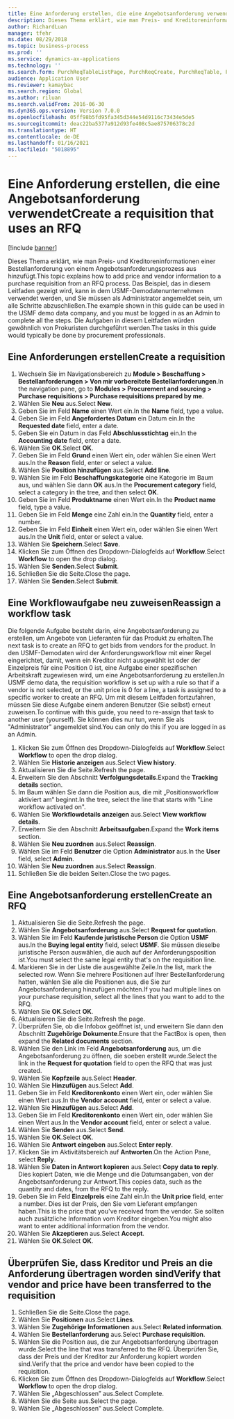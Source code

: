 ```yaml
---
title: Eine Anforderung erstellen, die eine Angebotsanforderung verwendet
description: Dieses Thema erklärt, wie man Preis- und Kreditoreninformationen einer Bestellanforderung von einem Angebotsanforderungsprozess aus hinzufügt.
author: RichardLuan
manager: tfehr
ms.date: 08/29/2018
ms.topic: business-process
ms.prod: ''
ms.service: dynamics-ax-applications
ms.technology: ''
ms.search.form: PurchReqTableListPage, PurchReqCreate, PurchReqTable, PurchReqLineRelatedDocuments, EcoResCategorySingleLookup, PurchReqWorkflowDropDialog, WorkflowSubmitDialog, WorkflowStatus, WorkflowWorkItemActionDialog, WorkflowUserListLookup, PurchReqCopyRFQ, SysDataAreaSelectLookup, PurchRFQCaseTable, PurchRFQEditLines, PurchRFQReplyTable, UnitOfMeasureLookup
audience: Application User
ms.reviewer: kamaybac
ms.search.region: Global
ms.author: riluan
ms.search.validFrom: 2016-06-30
ms.dyn365.ops.version: Version 7.0.0
ms.openlocfilehash: 05ff98b5fd95fa345d344e54d9116c73434e5de5
ms.sourcegitcommit: deac22ba5377a912d93fe408c5ae875706378c2d
ms.translationtype: HT
ms.contentlocale: de-DE
ms.lasthandoff: 01/16/2021
ms.locfileid: "5018895"
---
```

# <a name="create-a-requisition-that-uses-an-rfq"></a><span data-ttu-id="def02-103">Eine Anforderung erstellen, die eine Angebotsanforderung verwendet</span><span class="sxs-lookup"><span data-stu-id="def02-103">Create a requisition that uses an RFQ</span></span>

[!include [banner](../../includes/banner.md)]

<span data-ttu-id="def02-104">Dieses Thema erklärt, wie man Preis- und Kreditoreninformationen einer Bestellanforderung von einem Angebotsanforderungsprozess aus hinzufügt.</span><span class="sxs-lookup"><span data-stu-id="def02-104">This topic explains how to add price and vendor information to a purchase requisition from an RFQ process.</span></span> <span data-ttu-id="def02-105">Das Beispiel, das in diesem Leitfaden gezeigt wird, kann in dem USMF-Demodatenunternehmen verwendet werden, und Sie müssen als Administrator angemeldet sein, um alle Schritte abzuschließen.</span><span class="sxs-lookup"><span data-stu-id="def02-105">The example shown in this guide can be used in the USMF demo data company, and you must be logged in as an Admin to complete all the steps.</span></span> <span data-ttu-id="def02-106">Die Aufgaben in diesem Leitfaden würden gewöhnlich von Prokuristen durchgeführt werden.</span><span class="sxs-lookup"><span data-stu-id="def02-106">The tasks in this guide would typically be done by procurement professionals.</span></span>


## <a name="create-a-requisition"></a><span data-ttu-id="def02-107">Eine Anforderungen erstellen</span><span class="sxs-lookup"><span data-stu-id="def02-107">Create a requisition</span></span>
1. <span data-ttu-id="def02-108">Wechseln Sie im Navigationsbereich zu **Module > Beschaffung > Bestellanforderungen > Von mir vorbereitete Bestellanforderungen**.</span><span class="sxs-lookup"><span data-stu-id="def02-108">In the navigation pane, go to **Modules > Procurement and sourcing > Purchase requisitions > Purchase requisitions prepared by me**.</span></span>
2. <span data-ttu-id="def02-109">Wählen Sie **Neu** aus.</span><span class="sxs-lookup"><span data-stu-id="def02-109">Select **New**.</span></span>
3. <span data-ttu-id="def02-110">Geben Sie im Feld **Name** einen Wert ein.</span><span class="sxs-lookup"><span data-stu-id="def02-110">In the **Name** field, type a value.</span></span>
4. <span data-ttu-id="def02-111">Geben Sie im Feld **Angefordertes Datum** ein Datum ein.</span><span class="sxs-lookup"><span data-stu-id="def02-111">In the **Requested date** field, enter a date.</span></span>
5. <span data-ttu-id="def02-112">Geben Sie ein Datum in das Feld **Abschlussstichtag** ein.</span><span class="sxs-lookup"><span data-stu-id="def02-112">In the **Accounting date** field, enter a date.</span></span>
6. <span data-ttu-id="def02-113">Wählen Sie **OK**.</span><span class="sxs-lookup"><span data-stu-id="def02-113">Select **OK**.</span></span>
7. <span data-ttu-id="def02-114">Geben Sie im Feld **Grund** einen Wert ein, oder wählen Sie einen Wert aus.</span><span class="sxs-lookup"><span data-stu-id="def02-114">In the **Reason** field, enter or select a value.</span></span>
8. <span data-ttu-id="def02-115">Wählen Sie **Position hinzufügen** aus.</span><span class="sxs-lookup"><span data-stu-id="def02-115">Select **Add line**.</span></span>
9. <span data-ttu-id="def02-116">Wählen Sie im Feld **Beschaffungskategorie** eine Kategorie im Baum aus, und wählen Sie dann **OK** aus.</span><span class="sxs-lookup"><span data-stu-id="def02-116">In the **Procurement category** field, select a category in the tree, and then select **OK**.</span></span>
10. <span data-ttu-id="def02-117">Geben Sie im Feld **Produktname** einen Wert ein.</span><span class="sxs-lookup"><span data-stu-id="def02-117">In the **Product name** field, type a value.</span></span>
11. <span data-ttu-id="def02-118">Geben Sie im Feld **Menge** eine Zahl ein.</span><span class="sxs-lookup"><span data-stu-id="def02-118">In the **Quantity** field, enter a number.</span></span>
12. <span data-ttu-id="def02-119">Geben Sie im Feld **Einheit** einen Wert ein, oder wählen Sie einen Wert aus.</span><span class="sxs-lookup"><span data-stu-id="def02-119">In the **Unit** field, enter or select a value.</span></span>
13. <span data-ttu-id="def02-120">Wählen Sie **Speichern**.</span><span class="sxs-lookup"><span data-stu-id="def02-120">Select **Save**.</span></span>
14. <span data-ttu-id="def02-121">Klicken Sie zum Öffnen des Dropdown-Dialogfelds auf **Workflow**.</span><span class="sxs-lookup"><span data-stu-id="def02-121">Select **Workflow** to open the drop dialog.</span></span>
15. <span data-ttu-id="def02-122">Wählen Sie **Senden**.</span><span class="sxs-lookup"><span data-stu-id="def02-122">Select **Submit**.</span></span>
16. <span data-ttu-id="def02-123">Schließen Sie die Seite.</span><span class="sxs-lookup"><span data-stu-id="def02-123">Close the page.</span></span>
17. <span data-ttu-id="def02-124">Wählen Sie **Senden**.</span><span class="sxs-lookup"><span data-stu-id="def02-124">Select **Submit**.</span></span>

## <a name="reassign-a-workflow-task"></a><span data-ttu-id="def02-125">Eine Workflowaufgabe neu zuweisen</span><span class="sxs-lookup"><span data-stu-id="def02-125">Reassign a workflow task</span></span>
<span data-ttu-id="def02-126">Die folgende Aufgabe besteht darin, eine Angebotsanforderung zu erstellen, um Angebote von Lieferanten für das Produkt zu erhalten.</span><span class="sxs-lookup"><span data-stu-id="def02-126">The next task is to create an RFQ to get bids from vendors for the product.</span></span> <span data-ttu-id="def02-127">In den USMF-Demodaten wird der Anforderungsworkflow mit einer Regel eingerichtet, damit, wenn ein Kreditor nicht ausgewählt ist oder der Einzelpreis für eine Position 0 ist, eine Aufgabe einer spezifischen Arbeitskraft zugewiesen wird, um eine Angebotsanforderung zu erstellen.</span><span class="sxs-lookup"><span data-stu-id="def02-127">In USMF demo data, the requisition workflow is set up with a rule so that if a vendor is not selected, or the unit price is 0 for a line, a task is assigned to a specific worker to create an RFQ.</span></span> <span data-ttu-id="def02-128">Um mit diesem Leitfaden fortzufahren, müssen Sie diese Aufgabe einem anderen Benutzer (Sie selbst) erneut zuweisen.</span><span class="sxs-lookup"><span data-stu-id="def02-128">To continue with this guide, you need to re-assign that task to another user (yourself).</span></span> <span data-ttu-id="def02-129">Sie können dies nur tun, wenn Sie als "Administrator" angemeldet sind.</span><span class="sxs-lookup"><span data-stu-id="def02-129">You can only do this if you are logged in as an Admin.</span></span>  

1. <span data-ttu-id="def02-130">Klicken Sie zum Öffnen des Dropdown-Dialogfelds auf **Workflow**.</span><span class="sxs-lookup"><span data-stu-id="def02-130">Select **Workflow** to open the drop dialog.</span></span>
2. <span data-ttu-id="def02-131">Wählen Sie **Historie anzeigen** aus.</span><span class="sxs-lookup"><span data-stu-id="def02-131">Select **View history**.</span></span>
3. <span data-ttu-id="def02-132">Aktualisieren Sie die Seite.</span><span class="sxs-lookup"><span data-stu-id="def02-132">Refresh the page.</span></span>
4. <span data-ttu-id="def02-133">Erweitern Sie den Abschnitt **Verfolgungsdetails**.</span><span class="sxs-lookup"><span data-stu-id="def02-133">Expand the **Tracking details** section.</span></span>
5. <span data-ttu-id="def02-134">Im Baum wählen Sie dann die Position aus, die mit „Positionsworkflow aktiviert am“ beginnt.</span><span class="sxs-lookup"><span data-stu-id="def02-134">In the tree, select the line that starts with "Line workflow activated on".</span></span>
6. <span data-ttu-id="def02-135">Wählen Sie **Workflowdetails anzeigen** aus.</span><span class="sxs-lookup"><span data-stu-id="def02-135">Select **View workflow details**.</span></span>
7. <span data-ttu-id="def02-136">Erweitern Sie den Abschnitt **Arbeitsaufgaben**.</span><span class="sxs-lookup"><span data-stu-id="def02-136">Expand the **Work items** section.</span></span>
8. <span data-ttu-id="def02-137">Wählen Sie **Neu zuordnen** aus.</span><span class="sxs-lookup"><span data-stu-id="def02-137">Select **Reassign**.</span></span>
9. <span data-ttu-id="def02-138">Wählen Sie im Feld **Benutzer** die Option **Administrator** aus.</span><span class="sxs-lookup"><span data-stu-id="def02-138">In the **User** field, select **Admin**.</span></span>
10. <span data-ttu-id="def02-139">Wählen Sie **Neu zuordnen** aus.</span><span class="sxs-lookup"><span data-stu-id="def02-139">Select **Reassign**.</span></span>
11. <span data-ttu-id="def02-140">Schließen Sie die beiden Seiten.</span><span class="sxs-lookup"><span data-stu-id="def02-140">Close the two pages.</span></span>

## <a name="create-an-rfq"></a><span data-ttu-id="def02-141">Eine Angebotsanforderung erstellen</span><span class="sxs-lookup"><span data-stu-id="def02-141">Create an RFQ</span></span>

1. <span data-ttu-id="def02-142">Aktualisieren Sie die Seite.</span><span class="sxs-lookup"><span data-stu-id="def02-142">Refresh the page.</span></span>
2. <span data-ttu-id="def02-143">Wählen Sie **Angebotsanforderung** aus.</span><span class="sxs-lookup"><span data-stu-id="def02-143">Select **Request for quotation**.</span></span>
3. <span data-ttu-id="def02-144">Wählen Sie im Feld **Kaufende juristische Person** die Option **USMF** aus.</span><span class="sxs-lookup"><span data-stu-id="def02-144">In the **Buying legal entity** field, select **USMF**.</span></span> <span data-ttu-id="def02-145">Sie müssen dieselbe juristische Person auswählen, die auch auf der Anforderungsposition ist.</span><span class="sxs-lookup"><span data-stu-id="def02-145">You must select the same legal entity that's on the requisition line.</span></span>  
4. <span data-ttu-id="def02-146">Markieren Sie in der Liste die ausgewählte Zeile.</span><span class="sxs-lookup"><span data-stu-id="def02-146">In the list, mark the selected row.</span></span> <span data-ttu-id="def02-147">Wenn Sie mehrere Positionen auf Ihrer Bestellanforderung hatten, wählen Sie alle die Positionen aus, die Sie zur Angebotsanforderung hinzufügen möchten.</span><span class="sxs-lookup"><span data-stu-id="def02-147">If you had multiple lines on your purchase requisition, select all the lines that you want to add to the RFQ.</span></span>  
5. <span data-ttu-id="def02-148">Wählen Sie **OK**.</span><span class="sxs-lookup"><span data-stu-id="def02-148">Select **OK**.</span></span>
6. <span data-ttu-id="def02-149">Aktualisieren Sie die Seite.</span><span class="sxs-lookup"><span data-stu-id="def02-149">Refresh the page.</span></span>
7. <span data-ttu-id="def02-150">Überprüfen Sie, ob die Infobox geöffnet ist, und erweitern Sie dann den Abschnitt **Zugehörige Dokumente**.</span><span class="sxs-lookup"><span data-stu-id="def02-150">Ensure that the FactBox is open, then expand the **Related documents** section.</span></span>
8. <span data-ttu-id="def02-151">Wählen Sie den Link im Feld **Angebotsanforderung** aus, um die Angebotsanforderung zu öffnen, die soeben erstellt wurde.</span><span class="sxs-lookup"><span data-stu-id="def02-151">Select the link in the **Request for quotation** field to open the RFQ that was just created.</span></span>
9. <span data-ttu-id="def02-152">Wählen Sie **Kopfzeile** aus.</span><span class="sxs-lookup"><span data-stu-id="def02-152">Select **Header**.</span></span>
10. <span data-ttu-id="def02-153">Wählen Sie **Hinzufügen** aus.</span><span class="sxs-lookup"><span data-stu-id="def02-153">Select **Add**.</span></span>
11. <span data-ttu-id="def02-154">Geben Sie im Feld **Kreditorenkonto** einen Wert ein, oder wählen Sie einen Wert aus.</span><span class="sxs-lookup"><span data-stu-id="def02-154">In the **Vendor account** field, enter or select a value.</span></span>
12. <span data-ttu-id="def02-155">Wählen Sie **Hinzufügen** aus.</span><span class="sxs-lookup"><span data-stu-id="def02-155">Select **Add**.</span></span>
13. <span data-ttu-id="def02-156">Geben Sie im Feld **Kreditorenkonto** einen Wert ein, oder wählen Sie einen Wert aus.</span><span class="sxs-lookup"><span data-stu-id="def02-156">In the **Vendor account** field, enter or select a value.</span></span>
14. <span data-ttu-id="def02-157">Wählen Sie **Senden** aus.</span><span class="sxs-lookup"><span data-stu-id="def02-157">Select **Send**.</span></span>
15. <span data-ttu-id="def02-158">Wählen Sie **OK**.</span><span class="sxs-lookup"><span data-stu-id="def02-158">Select **OK**.</span></span>
16. <span data-ttu-id="def02-159">Wählen Sie **Antwort eingeben** aus.</span><span class="sxs-lookup"><span data-stu-id="def02-159">Select **Enter reply**.</span></span>
17. <span data-ttu-id="def02-160">Klicken Sie im Aktivitätsbereich auf **Antworten**.</span><span class="sxs-lookup"><span data-stu-id="def02-160">On the Action Pane, select **Reply**.</span></span>
18. <span data-ttu-id="def02-161">Wählen Sie **Daten in Antwort kopieren** aus.</span><span class="sxs-lookup"><span data-stu-id="def02-161">Select **Copy data to reply**.</span></span> <span data-ttu-id="def02-162">Dies kopiert Daten, wie die Menge und die Datumsangaben, von der Angebotsanforderung zur Antwort.</span><span class="sxs-lookup"><span data-stu-id="def02-162">This copies data, such as the quantity and dates, from the RFQ to the reply.</span></span>  
19. <span data-ttu-id="def02-163">Geben Sie im Feld **Einzelpreis** eine Zahl ein.</span><span class="sxs-lookup"><span data-stu-id="def02-163">In the **Unit price** field, enter a number.</span></span> <span data-ttu-id="def02-164">Dies ist der Preis, den Sie vom Lieferant empfangen haben.</span><span class="sxs-lookup"><span data-stu-id="def02-164">This is the price that you've received from the vendor.</span></span> <span data-ttu-id="def02-165">Sie sollten auch zusätzliche Information vom Kreditor eingeben.</span><span class="sxs-lookup"><span data-stu-id="def02-165">You might also want to enter additional information from the vendor.</span></span>  
20. <span data-ttu-id="def02-166">Wählen Sie **Akzeptieren** aus.</span><span class="sxs-lookup"><span data-stu-id="def02-166">Select **Accept**.</span></span>
21. <span data-ttu-id="def02-167">Wählen Sie **OK**.</span><span class="sxs-lookup"><span data-stu-id="def02-167">Select **OK**.</span></span>

## <a name="verify-that-vendor-and-price-have-been-transferred-to-the-requisition"></a><span data-ttu-id="def02-168">Überprüfen Sie, dass Kreditor und Preis an die Anforderung übertragen worden sind</span><span class="sxs-lookup"><span data-stu-id="def02-168">Verify that vendor and price have been transferred to the requisition</span></span>
1. <span data-ttu-id="def02-169">Schließen Sie die Seite.</span><span class="sxs-lookup"><span data-stu-id="def02-169">Close the page.</span></span>
2. <span data-ttu-id="def02-170">Wählen Sie **Positionen** aus.</span><span class="sxs-lookup"><span data-stu-id="def02-170">Select **Lines**.</span></span>
3. <span data-ttu-id="def02-171">Wählen Sie **Zugehörige Informationen** aus.</span><span class="sxs-lookup"><span data-stu-id="def02-171">Select **Related information**.</span></span>
4. <span data-ttu-id="def02-172">Wählen Sie **Bestellanforderung** aus.</span><span class="sxs-lookup"><span data-stu-id="def02-172">Select **Purchase requisition**.</span></span>
5. <span data-ttu-id="def02-173">Wählen Sie die Position aus, die zur Angebotsanforderung übertragen wurde.</span><span class="sxs-lookup"><span data-stu-id="def02-173">Select the line that was transferred to the RFQ.</span></span> <span data-ttu-id="def02-174">Überprüfen Sie, dass der Preis und der Kreditor zur Anforderung kopiert worden sind.</span><span class="sxs-lookup"><span data-stu-id="def02-174">Verify that the price and vendor have been copied to the requisition.</span></span>  
6. <span data-ttu-id="def02-175">Klicken Sie zum Öffnen des Dropdown-Dialogfelds auf **Workflow**.</span><span class="sxs-lookup"><span data-stu-id="def02-175">Select **Workflow** to open the drop dialog.</span></span>
7. <span data-ttu-id="def02-176">Wählen Sie „Abgeschlossen” aus.</span><span class="sxs-lookup"><span data-stu-id="def02-176">Select Complete.</span></span>
8. <span data-ttu-id="def02-177">Wählen Sie die Seite aus.</span><span class="sxs-lookup"><span data-stu-id="def02-177">Select the page.</span></span>
9. <span data-ttu-id="def02-178">Wählen Sie „Abgeschlossen” aus.</span><span class="sxs-lookup"><span data-stu-id="def02-178">Select Complete.</span></span>

